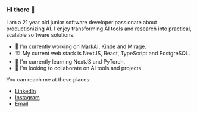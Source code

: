 ### Hi there 👋

I am a 21 year old junior software developer passionate about productionizing AI. I enjoy transforming AI tools and research into practical, scalable software solutions.

- 🔭 I’m currently working on [MarkAI](https://github.com/umuthopeyildirim/markai), [Kinde](https://github.com/kinde-oss) and Mirage.
- 🏗️ My current web stack is NextJS, React, TypeScript and PostgreSQL.
- 🌱 I’m currently learning NextJS and PyTorch.
- 👯 I’m looking to collaborate on AI tools and projects.

You can reach me at these places:

- [LinkedIn](https://www.linkedin.com/in/umuthopeyildirim/)
- [Instagram](https://www.instagram.com/umuthopeyildirim/)
- [Email](mailto:info@umutyildirim.com)
